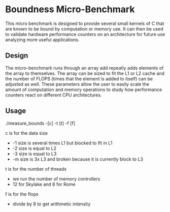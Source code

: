 # Boundness Micro-Benchmark

This micro benchmark is designed to provide several small kernels of C that are
known to be bound by computation or memory use. It can then be used to validate
hardware performance counters on an architecture for future use analyzing more
useful applications.

## Design
The micro-benchmark runs through an array add repeatly adds elements of the 
array to themselves. The array can be sized to fit the L1 or L2 cache and the
number of FLOPS (times that the element is added to itself) can be adjusted as
well. These parameters allow the user to easily scale the amount of computation
and memory operations to study how performance counters react on different CPU
architectures.


## Usage

./measure_bounds -[c] -t [t] -f [f]

c is for the data size
  * -1 size is several times L1 but blocked to fit in L1
  * -2 size is equal to L2
  * -3 size is equal to L3
  * -m size is 3x L3 and broken because it is currently block to L3

t is for the number of threads
  * we run the number of memory controllers
  * 12 for Skylake and 8 for Rome

f is for the flops
  * divide by 8 to get arithmetic intensity
